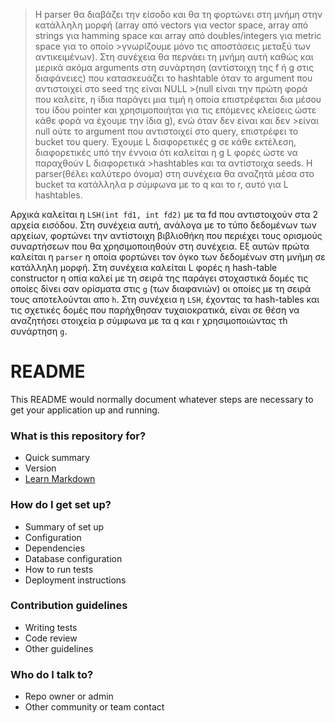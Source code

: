 >Η parser θα διαβάζει την είσοδο και θα τη φορτώνει στη μνήμη στην κατάλληλη μορφή (array από vectors για vector space, array από strings για hamming space και array από doubles/integers για metric space για το οποίο >γνωρίζουμε μόνο τις αποστάσεις μεταξύ των αντικειμένων).
>Στη συνέχεια θα περνάει τη μνήμη αυτή καθώς και μερικά ακόμα arguments στη συνάρτηση (αντίστοιχη της f ή g στις διαφάνειες) που κατασκευάζει το hashtable όταν το argument που αντιστοιχεί στο seed της είναι NULL >(null είναι την πρώτη φορά που καλείτε, η ίδια παράγει μια τιμή η οποία επιστρέφεται δια μέσου του ίδου pointer και χρησιμοποιήται για τις επόμενες κλείσεις ώστε κάθε φορά να έχουμε την ίδια g), ενώ όταν δεν είναι και δεν >είναι null ούτε το argument που αντιστοιχεί στο query, επιστρέφει το bucket του query. Έχουμε L διαφορετικές g σε κάθε εκτέλεση, διαφορετικές υπό την έννοια ότι καλείται η g L φορές ώστε να παραχθούν L διαφορετικά >hashtables και τα αντίστοιχα seeds. Η parser(θέλει καλύτερο όνομα) στη συνέχεια θα αναζητά μέσα στο bucket τα κατάλληλα p σύμφωνα με το q και το r, αυτό για L hashtables.

Αρχικά καλείται η `LSH(int fd1, int fd2)` με τα fd που αντιστοιχούν στα 2 αρχεία εισόδου. Στη συνέχεια αυτή, ανάλογα με  το τύπο δεδομένων των αρχείων, φορτώνει την αντίστοιχη βιβλιοθήκη που περιέχει τους ορισμούς συναρτήσεων που θα χρησιμοποιηθούν στη συνέχεια. Εξ αυτών πρώτα καλείται η `parser` η οποία φορτώνει τον όγκο των δεδομένων στη μνήμη σε κατάλληλη μορφή. Στη συνέχεια καλείται L φορές η hash-table constructor η οπία καλεί με τη σειρά της παράγει στοχαστικά δομές τις οποίες δίνει σαν ορίσματα στις `g` (των διαφανιών) οι οποίες με τη σειρά τους αποτελούνται απο `h`. Στη συνέχεια η `LSH`, έχοντας τα hash-tables και τις σχετικές δομές που παρήχθησαν τυχαιοκρατικά, είναι σε θέση να αναζητήσει στοιχεία p σύμφωνα με τα q και r χρησιμοποιώντας τh συνάρτηση `g`.

# README #

This README would normally document whatever steps are necessary to get your application up and running.

### What is this repository for? ###

* Quick summary
* Version
* [Learn Markdown](https://bitbucket.org/tutorials/markdowndemo)

### How do I get set up? ###

* Summary of set up
* Configuration
* Dependencies
* Database configuration
* How to run tests
* Deployment instructions

### Contribution guidelines ###

* Writing tests
* Code review
* Other guidelines

### Who do I talk to? ###

* Repo owner or admin
* Other community or team contact